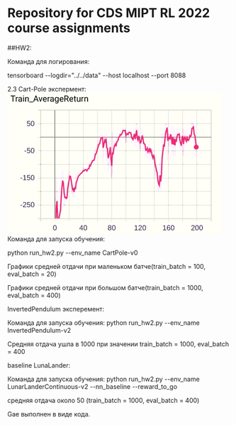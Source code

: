 # Repository for CDS MIPT RL 2022 course assignments
##HW2:

Команда для логирования:

tensorboard --logdir="../../data" --host localhost --port 8088

2.3 
Cart-Pole экспермент:
![Image alt](https://github.com/Gricha1/mipt-rl-hw-2022/raw/HW_2_Gorbov/images/2.3_small_batch_val.png)
Команда для запуска обучения:

python run_hw2.py --env_name CartPole-v0

Графики средней отдачи при маленьком батче(train_batch = 100, eval_batch = 20)



Графики средней отдачи при большом батче(train_batch = 1000, eval_batch = 400)



InvertedPendulum эксперемент:

Команда для запуска обучения:
python run_hw2.py --env_name InvertedPendulum-v2

Средняя отдача ушла в 1000 при значении train_batch = 1000, eval_batch = 400



baseline LunaLander: 

Команда для запуска обучения:
python run_hw2.py --env_name LunarLanderContinuous-v2 --nn_baseline --reward_to_go

средняя отдача около 50 (train_batch = 1000, eval_batch = 400)


Gae выполнен в виде кода.
